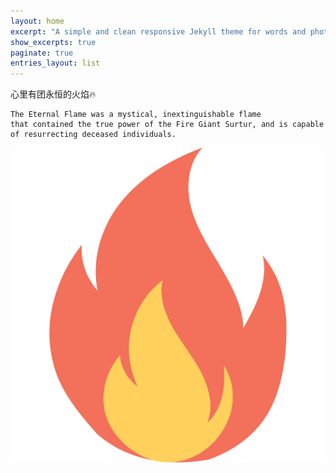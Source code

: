 ```yaml
---
layout: home
excerpt: "A simple and clean responsive Jekyll theme for words and photos."
show_excerpts: true
paginate: true
entries_layout: list
---
```



心里有团永恒的火焰🔥

```
The Eternal Flame was a mystical, inextinguishable flame 
that contained the true power of the Fire Giant Surtur, and is capable of resurrecting deceased individuals.
```

![/images/flame.svg](/images/flame.svg)